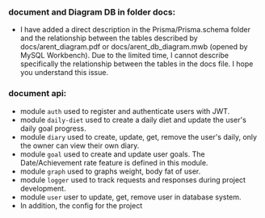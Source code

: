 ### document and Diagram DB in folder docs: 
- I have added a direct description in the Prisma/Prisma.schema folder and the relationship between the tables described by docs/arent_diagram.pdf or docs/arent_db_diagram.mwb (opened by MySQL Workbench).  Due to the limited time, I cannot describe specifically the relationship between the tables in the docs file. I hope you understand this issue.

### document api:
- module `auth` used to register and authenticate users with JWT.
- module `daily-diet` used to create a daily diet and update the user's daily goal progress.
- module `diary` used to create, update, get, remove the user's daily, only the owner can view their own diary.
- module `goal` used to create and update user goals. The Date/Achievement rate feature is defined in this module.
- module `graph` used to graphs weight, body fat of user.
- module `logger` used to track requests and responses during project development.
- module `user` user to update, get, remove user in database system.
- In addition, the config for the project